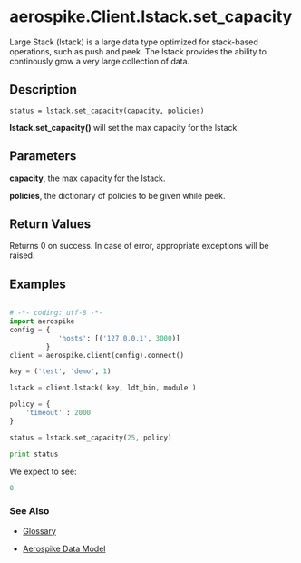 
# aerospike.Client.lstack.set_capacity
Large Stack (lstack) is a large data type optimized for stack-based operations,
such as push and peek. The lstack provides the ability to continously grow
a very large collection of data.

## Description

```
status = lstack.set_capacity(capacity, policies)
```
**lstack.set_capacity()** will set the max capacity for the lstack.    

## Parameters

**capacity**, the max capacity for the lstack.   

**policies**, the dictionary of policies to be given while peek.   

## Return Values
Returns 0 on success. In case of error, appropriate exceptions will be raised.

## Examples

```python

# -*- coding: utf-8 -*-
import aerospike
config = {
            'hosts': [('127.0.0.1', 3000)]
         }
client = aerospike.client(config).connect()

key = ('test', 'demo', 1)

lstack = client.lstack( key, ldt_bin, module )

policy = {
    'timeout' : 2000
}

status = lstack.set_capacity(25, policy)

print status


```

We expect to see:

```python
0
```



### See Also



- [Glossary](http://www.aerospike.com/docs/guide/glossary.html)

- [Aerospike Data Model](http://www.aerospike.com/docs/architecture/data-model.html)
